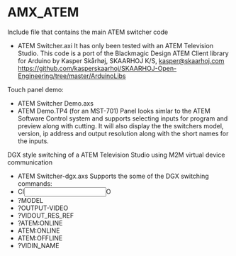 # AMX_ATEM

Include file that contains the main ATEM switcher code
- ATEM Switcher.axi
It has only been tested with an ATEM Television Studio.
This code is a port of the Blackmagic Design ATEM Client library for Arduino by
Kasper Skårhøj, SKAARHOJ K/S, kasper@skaarhoj.com 
https://github.com/kasperskaarhoj/SKAARHOJ-Open-Engineering/tree/master/ArduinoLibs
	
Touch panel demo:
- ATEM Switcher Demo.axs
- ATEM Demo.TP4 (for an MST-701)
Panel looks simlar to the ATEM Software Control system and supports selecting inputs for program and preview along with cutting.  It will also display the the switchers model, version, ip address and output resolution along with the short names for the inputs.

DGX style switching of a ATEM Television Studio using M2M virtual device communication
- ATEM Switcher-dgx.axs
Supports the some of the DGX switching commands:
- CI<input>O<output>
- ?MODEL
- ?OUTPUT-VIDEO
- ?VIDOUT_RES_REF
- ?ATEM:ONLINE
- ATEM:ONLINE
- ATEM:OFFLINE
- ?VIDIN_NAME


